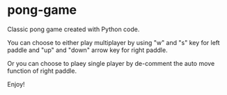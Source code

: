 # pong-game
Classic pong game created with Python code.

You can choose to either play multiplayer by using "w" and "s" key for left paddle
and "up" and "down" arrow key for right paddle.

Or you can choose to plaey single player by de-comment the auto move function of right paddle.

Enjoy!
